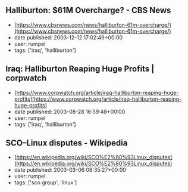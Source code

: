 ## Halliburton: $61M Overcharge? - CBS News
 - [https://www.cbsnews.com/news/halliburton-61m-overcharge/](https://www.cbsnews.com/news/halliburton-61m-overcharge/)
 - date published: 2003-12-12 17:02:49+00:00
 - user: rumpel
 - tags: ['iraq', 'halliburton']

## Iraq: Halliburton Reaping Huge Profits | corpwatch
 - [https://www.corpwatch.org/article/iraq-halliburton-reaping-huge-profits](https://www.corpwatch.org/article/iraq-halliburton-reaping-huge-profits)
 - date published: 2003-08-28 16:59:48+00:00
 - user: rumpel
 - tags: ['iraq', 'halliburton']

## SCO–Linux disputes - Wikipedia
 - [https://en.wikipedia.org/wiki/SCO%E2%80%93Linux_disputes](https://en.wikipedia.org/wiki/SCO%E2%80%93Linux_disputes)
 - date published: 2003-03-06 08:35:27+00:00
 - user: rumpel
 - tags: ['sco group', 'linux']

